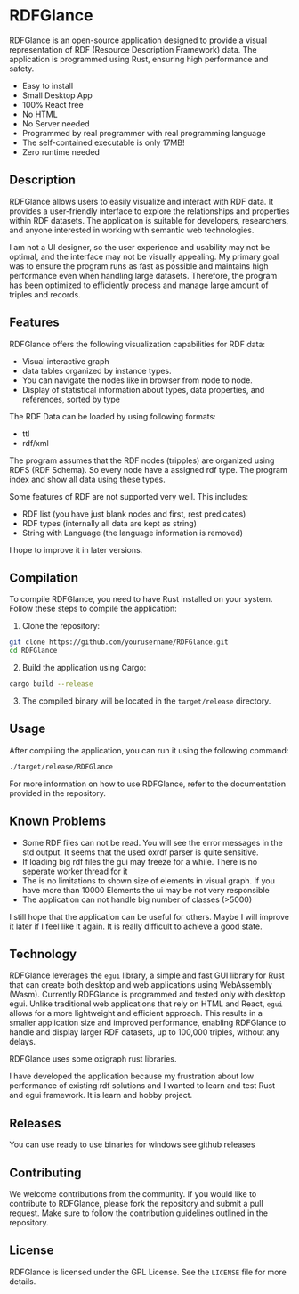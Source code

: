 # RDFGlance

RDFGlance is an open-source application designed to provide a visual representation of RDF (Resource Description Framework) data. The application is programmed using Rust, ensuring high performance and safety.

- Easy to install
- Small Desktop App
- 100% React free
- No HTML
- No Server needed
- Programmed by real programmer with real programming language
- The self-contained executable is only 17MB!
- Zero runtime needed

## Description

RDFGlance allows users to easily visualize and interact with RDF data. It provides a user-friendly interface to explore the relationships and properties within RDF datasets. The application is suitable for developers, researchers, and anyone interested in working with semantic web technologies.

I am not a UI designer, so the user experience and usability may not be optimal, and the interface may not be visually appealing.
My primary goal was to ensure the program runs as fast as possible and maintains high performance even when handling large datasets.
Therefore, the program has been optimized to efficiently process and manage large amount of triples and records.

## Features

RDFGlance offers the following visualization capabilities for RDF data:

- Visual interactive graph
- data tables organized by instance types.
- You can navigate the nodes like in browser from node to node.
- Display of statistical information about types, data properties, and references, sorted by type

The RDF Data can be loaded by using following formats:

- ttl
- rdf/xml

The program assumes that the RDF nodes (tripples) are organized using RDFS (RDF Schema).
So every node have a assigned rdf type. The program index and show all data using these types.

Some features of RDF are not supported very well. This includes:

- RDF list (you have just blank nodes and first, rest predicates)
- RDF types (internally all data are kept as string)
- String with Language (the language information is removed)

I hope to improve it in later versions.

## Compilation

To compile RDFGlance, you need to have Rust installed on your system. Follow these steps to compile the application:

1. Clone the repository:
  ```sh
  git clone https://github.com/yourusername/RDFGlance.git
  cd RDFGlance
  ```

2. Build the application using Cargo:
  ```sh
  cargo build --release
  ```

3. The compiled binary will be located in the `target/release` directory.

## Usage

After compiling the application, you can run it using the following command:
```sh
./target/release/RDFGlance
```

For more information on how to use RDFGlance, refer to the documentation provided in the repository.

## Known Problems

- Some RDF files can not be read. You will see the error messages in the std output. It seems that the used oxrdf parser is quite sensitive.
- If loading big rdf files the gui may freeze for a while. There is no seperate worker thread for it
- The is no limitations to shown size of elements in visual graph. If you have more than 10000 Elements the ui may be not very responsible
- The application can not handle big number of classes (>5000)

I still hope that the application can be useful for others.
Maybe I will improve it later if I feel like it again.
It is really difficult to achieve a good state.

## Technology

RDFGlance leverages the `egui` library, a simple and fast GUI library for Rust that can create both desktop and web applications using WebAssembly (Wasm).
Currently RDFGlance is programmed and tested only with desktop egui.
Unlike traditional web applications that rely on HTML and React, `egui` allows for a more lightweight and efficient approach. This results in a smaller application size and improved performance, enabling RDFGlance to handle and display larger RDF datasets, up to 100,000 triples, without any delays.

RDFGlance uses some oxigraph rust libraries. 

I have developed the application because my frustration about low performance of existing rdf solutions and I wanted to learn and test Rust and egui framework.
It is learn and hobby project.

## Releases

You can use ready to use binaries for windows see github releases 

## Contributing

We welcome contributions from the community. If you would like to contribute to RDFGlance, please fork the repository and submit a pull request. Make sure to follow the contribution guidelines outlined in the repository.

## License

RDFGlance is licensed under the GPL License. See the `LICENSE` file for more details.